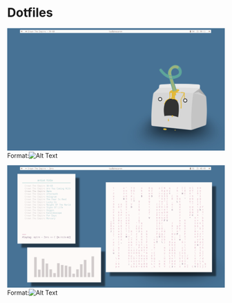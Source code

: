 # Dotfiles

![blank_screenshot](images/blank_screenshot.png)
Format:![Alt Text](url)

![busy_screenshot](images/busy_screenshot.png)
Format:![Alt Text](url)
